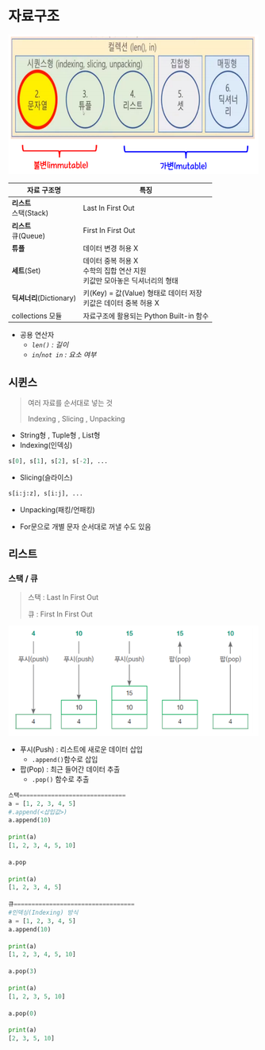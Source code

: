 # 자료구조

![image-20210712162000761](md-images/image-20210712162000761.png)

| 자료 구조명                 | 특징                                                         |
| --------------------------- | ------------------------------------------------------------ |
| **리스트**<br />스택(Stack) | Last In First Out                                            |
| **리스트**<br />큐(Queue)   | First In First Out                                           |
| **튜플**                    | 데이터 변경 허용 X                                           |
| **세트**(Set)               | 데이터 중복 허용 X <br />수학의 집합 연산 지원<br />키값만 모아놓은 딕셔너리의 형태 |
| **딕셔너리**(Dictionary)    | 키(Key) = 값(Value) 형태로 데이터 저장<br />키값은 데이터 중복 허용 X |
| collections 모듈            | 자료구조에 활용되는 Python Built-in 함수                     |

- 공용 연산자
  - *`len()` : 길이*
  - *`in`/`not in` : 요소 여부*



## 시퀸스

> 여러 자료를 순서대로 넣는 것
>
> Indexing , Slicing , Unpacking

- String형 , Tuple형 , List형
- Indexing(인덱싱)

```python
s[0], s[1], s[2], s[-2], ...
```

- Slicing(슬라이스)

```python
s[i:j:z], s[i:j], ...
```

- Unpacking(패킹/언패킹)

- For문으로 개별 문자 순서대로 꺼낼 수도 있음



## 리스트

### 스택 / 큐

> 스택 : Last In First Out
>
> 큐 : First In First Out

![image-20210712155453801](md-images/image-20210712155453801.png)

- 푸시(Push) : 리스트에 새로운 데이터 삽입
  - `.append()`함수로 삽입
- 팝(Pop) : 최근 들어간 데이터 추출
  - `.pop()` 함수로 추출

```python
스택==============================
a = [1, 2, 3, 4, 5]
#.append(<삽입값>)
a.append(10)

print(a)
[1, 2, 3, 4, 5, 10]

a.pop

print(a)
[1, 2, 3, 4, 5]

큐==================================
#인덱싱(Indexing) 방식
a = [1, 2, 3, 4, 5]
a.append(10)

print(a)
[1, 2, 3, 4, 5, 10]

a.pop(3)

print(a)
[1, 2, 3, 5, 10]

a.pop(0)

print(a)
[2, 3, 5, 10]
```



